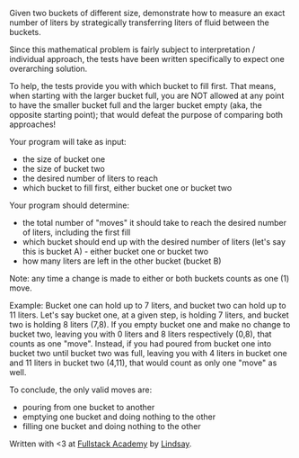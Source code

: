 Given two buckets of different size, demonstrate how to measure an exact number of liters by strategically transferring liters of fluid between the buckets.

Since this mathematical problem is fairly subject to interpretation / individual approach, the tests have been written specifically to expect one overarching solution.

To help, the tests provide you with which bucket to fill first. That means, when starting with the larger bucket full, you are NOT allowed at any point to have the smaller bucket full and the larger bucket empty (aka, the opposite starting point); that would defeat the purpose of comparing both approaches!

Your program will take as input:
- the size of bucket one
- the size of bucket two
- the desired number of liters to reach
- which bucket to fill first, either bucket one or bucket two

Your program should determine:
- the total number of "moves" it should take to reach the desired number of liters, including the first fill
- which bucket should end up with the desired number of liters (let's say this is bucket A) - either bucket one or bucket two
- how many liters are left in the other bucket (bucket B)

Note: any time a change is made to either or both buckets counts as one (1) move.

Example:
Bucket one can hold up to 7 liters, and bucket two can hold up to 11 liters. Let's say bucket one, at a given step, is holding 7 liters, and bucket two is holding 8 liters (7,8). If you empty bucket one and make no change to bucket two, leaving you with 0 liters and 8 liters respectively (0,8), that counts as one "move". Instead, if you had poured from bucket one into bucket two until bucket two was full, leaving you with 4 liters in bucket one and 11 liters in bucket two (4,11), that would count as only one "move" as well.

To conclude, the only valid moves are:
- pouring from one bucket to another
- emptying one bucket and doing nothing to the other
- filling one bucket and doing nothing to the other

Written with <3 at [Fullstack Academy](http://www.fullstackacademy.com/) by [Lindsay](http://lindsaylevine.com).
